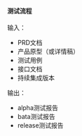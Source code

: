 #### 测试流程

输入：
* PRD文档
* 产品原型（或详情稿）
* 测试用例
* 接口文档
* 持续集成版本



输出：
* alpha测试报告
* bata测试报告
* release测试报告


